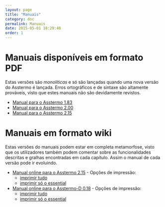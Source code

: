 ```yaml
---
layout: page
title: "Manuais"
category: doc
permalink: Manuais
date: 2015-05-01 18:29:40
order: 1
---
```


# Manuais disponíveis em formato PDF
Estas versões são _monolíticas_ e só são lançadas quando uma nova versão do Asstermo é lançada. Erros ortográficos e de sintaxe são altamente prováveis, visto que estes manuais não são devidamente revistos.

  * [Manual para o Asstermo 1.83](https://github.com/asstermo/K/releases/download/v1.83/O.manual.do.ASSTERMO.pdf)
  * [Manual para o Asstermo 2.00](https://github.com/asstermo/K/releases/download/v2.00/O.manual.do.ASSTERMO.2.00.pdf)
  * [Manual para o Asstermo 2.15](https://github.com/asstermo/K/releases/download/v2.15/O.manual.do.ASSTERMO.2.15.pdf)

# Manuais em formato wiki
Estas versões do manuais podem estar em completa metamorfose, visto que os utilizadores também podem comentar sobre as funcionalidades descritas e gralhas encontradas em cada capítulo. Assim o manual de cada versão pode ir evoluindo.

  * [Manual online para o Asstermo 2.15](/ManualAsstermo215) - Opções de impressão:
    * [imprimir tudo](#)
    * [imprimir só o essential](#)
  * [Manual online para o Asstermo-D 0.18](/ManualAsstermoD018) - Opções de impressão:
    * [imprimir tudo](#)
    * [imprimir só o essential](#)
